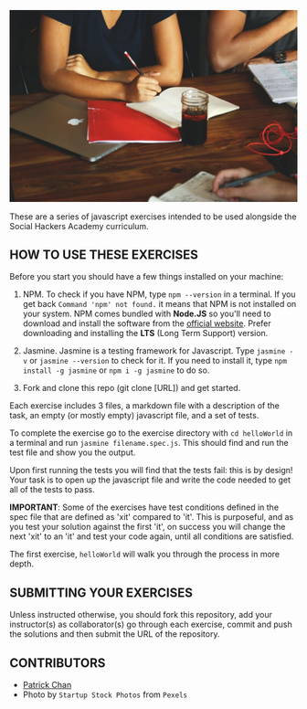 ![](README.jpg)

These are a series of javascript exercises intended to be used alongside the Social Hackers Academy curriculum. 

## HOW TO USE THESE EXERCISES

Before you start you should have a few things installed on your machine:

1. NPM.  To check if you have NPM, type `npm --version` in a terminal. If you get back `Command 'npm' not found.` it means that NPM is not installed on your system. NPM comes bundled with **Node.JS** so you'll need to download and install the software from the [official website](https://nodejs.org/en/). Prefer downloading and installing the **LTS** (Long Term Support) version.

2. Jasmine.  Jasmine is a testing framework for Javascript.  Type `jasmine -v` or `jasmine --version` to check for it.  If you need to install it, type `npm install -g jasmine` or `npm i -g jasmine` to do so.

3. Fork and clone this repo (git clone [URL]) and get started.

Each exercise includes 3 files, a markdown file with a description of the task, an empty (or mostly empty) javascript file, and a set of tests.  

To complete the exercise go to the exercise directory with `cd helloWorld` in a terminal and run `jasmine filename.spec.js`.  This should find and run the test file and show you the output.  

Upon first running the tests you will find that the tests fail: this is by design!  Your task is to open up the javascript file and write the code needed to get all of the tests to pass. 

**IMPORTANT**: Some of the exercises have test conditions defined in the spec file that are defined as 'xit' compared to 'it'. This is purposeful, and as you test your solution against the first 'it', on success you will change the next 'xit' to an 'it' and test your code again, until all conditions are satisfied.

The first exercise, `helloWorld` will walk you through the process in more depth.

## SUBMITTING YOUR EXERCISES

Unless instructed otherwise, you should fork this repository, add your instructor(s) as collaborator(s) go through each exercise, commit and push the solutions and then submit the URL of the repository.

## CONTRIBUTORS

- [Patrick Chan](https://github.com/pchan2/)
- Photo by `Startup Stock Photos` from `Pexels`

